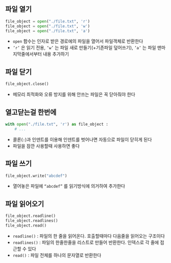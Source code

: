 ## 파일 열기

```python
file_object = open("./file.txt", 'r')
file_object = open("./file.txt", 'w')
file_object = open("./file.txt", 'a')
```

- `open` 함수는 인자로 받은 경로에의 파일을 열어서 파일객체로 반환한다
- `’r’` 은 읽기 전용, `’w’` 는 파일 새로 만들기(+기존파일 덮어쓰기), `’a’` 는 파일 맨마지막줄에서부터 내용 추가하기

## 파일 닫기

```python
file_object.close()
```

- 메모리 최적화와 오류 방지를 위해 안쓰는 파일은 꼭 닫아줘야 한다

## 열고닫는걸 한번에

```python
with open("./file.txt", 'r') as file_object :
	# ...
```

- 콜론(`:`)과 인덴트를 이용해 인덴트를 벗어나면 자동으로 파일이 닫히게 된다
- 파일을 잠깐 사용할때 사용하면 좋다

## 파일 쓰기

```python
file_object.write("abcdef")
```

- 열어놓은 파일에 `“abcdef”` 를 읽기방식에 의거하여 추가한다

## 파일 읽어오기

```python
file_object.readline()
file_object.readlines()
file_object.read()
```

- `readline()` : 파일의 한 줄을 읽어온다. 호출할때마다 다음줄을 읽어오는 구조이다
- `readlines()` : 파일의 한줄한줄을 리스트로 만들어 반환한다. 인덱스로 각 줄에 접근할 수 있다
- `read()` : 파일 전체를 하나의 문자열로 반환한다